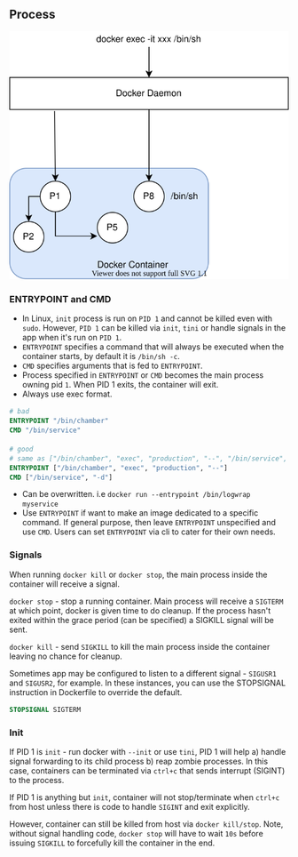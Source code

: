 ## Process

![docker processes](docker-process.svg)

### ENTRYPOINT and CMD

- In Linux, `init` process is run on `PID 1` and cannot be killed even with `sudo`. However, `PID 1` can be killed via `init`, `tini` or handle signals in the app when it's run on `PID 1`.
- `ENTRYPOINT` specifies a command that will always be executed when the container starts, by default it is `/bin/sh -c`.
- `CMD` specifies arguments that is fed to `ENTRYPOINT`.
- Process specified in `ENTRYPOINT` or `CMD` becomes the main process owning pid `1`. When PID 1 exits, the container will exit.
- Always use exec format.

```Dockerfile
# bad
ENTRYPOINT "/bin/chamber"
CMD "/bin/service"

# good
# same as ["/bin/chamber", "exec", "production", "--", "/bin/service", "-d"]
ENTRYPOINT ["/bin/chamber", "exec", "production", "--"]
CMD ["/bin/service", "-d"]
```
- Can be overwritten. i.e `docker run --entrypoint /bin/logwrap myservice`
- Use `ENTRYPOINT` if want to make an image dedicated to a specific command. If general purpose, then leave `ENTRYPOINT` unspecified and use `CMD`. Users can set `ENTRYPOINT` via cli to cater for their own needs.

### Signals

When running `docker kill` or `docker stop`, the main process inside the container will receive a signal.

`docker stop` - stop a running container. Main process will receive a `SIGTERM` at which point, docker is given time to do cleanup. If the process hasn't exited within the grace period (can be specified) a SIGKILL signal will be sent.

`docker kill` - send `SIGKILL` to kill the main process inside the container leaving no chance for cleanup.

Sometimes app may be configured to listen to a different signal - `SIGUSR1` and `SIGUSR2`, for example. In these instances, you can use the STOPSIGNAL instruction in Dockerfile to override the default.

```Dockerfile
STOPSIGNAL SIGTERM
```

### Init

If PID 1 is `init` - run docker with `--init` or use `tini`, PID 1 will help a) handle signal forwarding to its child process b) reap zombie processes. In this case, containers can be terminated via `ctrl+c` that sends interrupt (SIGINT) to the process.

If PID 1 is anything but `init`, container will not stop/terminate when `ctrl+c` from host unless there is code to handle `SIGINT` and exit explicitly.

However, container can still be killed from host via `docker kill/stop`. Note, without signal handling code, `docker stop` will have to wait `10s` before issuing `SIGKILL` to forcefully kill the container in the end.

